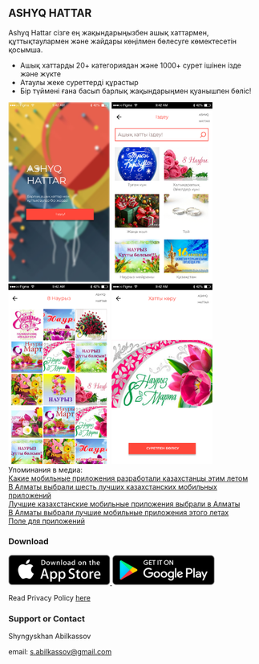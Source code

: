 ## ASHYQ HATTAR

Ashyq Hattar сізге ең жақындарыңызбен ашық хаттармен, құттықтаулармен және жайдары көңілмен бөлесуге көмектесетін қосымша.

- Ашық хаттарды 20+ категориядан және 1000+ сурет ішінен ізде және жүкте
- Атаулы жеке суреттерді құрастыр
- Бір түймені ғана басып барлық жақындарыңмен қуанышпен бөліс!

<div>
  <img src="./assets/images/screens/screen1.png" width="40%">
  <img src="./assets/images/screens/screen2.png" width="40%">
</div>

<div>
  <img src="./assets/images/screens/screen3.png" width="40%">
  <img src="./assets/images/screens/screen4.png" width="40%">
</div>

<!-- ![](./assets/images/screens/screen1.png) ![](./assets/images/screens/screen2.png) ![](./assets/images/screens/screen3.png) ![](./assets/images/screens/screen4.png) -->

<div>
  Упоминания в медиа: 
  <br />
  <a href="https://forbes.kz/process/technologies/kakie_mobilnyie_prilojeniya_razrabotali_kazahstantsyi_etim_letom/"> Какие мобильные приложения разработали казахстанцы этим летом
  </a>
  <br />
  <a href="https://informburo.kz/novosti/v-almaty-vybrali-shest-luchshih-kazahstanskih-mobilnyh-prilozheniy-74868.html">
  В Алматы выбрали шесть лучших казахстанских мобильных приложений
  </a>
  <br />
  <a href="https://bnews.kz/ru/news/luchshie_kazahstanskie_mobilnie_prilozheniya_vibrali_v_almati">
  Лучшие казахстанские мобильные приложения выбрали в Алматы
  </a>
  <br />
  <a href="http://profit.kz/news/48542/V-Almati-vibrali-luchshie-mobilnie-prilozheniya-etogo-leta/">
  В Алматы выбрали лучшие мобильные приложения этого летаx
  </a>
  <br />
  <a href="https://kursiv.kz/thumb//fresh1534386931.pdf">
  Поле для приложений
  </a>
</div>

### Download

<div>
  <a href="https://itunes.apple.com/kz/app/ashyq-hattar/id1423553378?mt=8">
    <img src="./assets/images/appstore.png" height="60">
  </a>
  <a href="https://play.google.com/store/apps/details?id=com.ashyqhattar">
    <img src="./assets/images/googleplay.png" height="60">
  </a>
</div>

Read Privacy Policy [here](./privacy_policy.html)

### Support or Contact

Shyngyskhan Abilkassov

email: s.abilkassov@gmail.com
